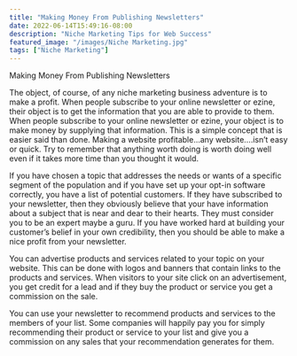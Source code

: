 ```yaml
---
title: "Making Money From Publishing Newsletters"
date: 2022-06-14T15:49:16-08:00
description: "Niche Marketing Tips for Web Success"
featured_image: "/images/Niche Marketing.jpg"
tags: ["Niche Marketing"]
---
```


Making Money From Publishing Newsletters

The object, of course, of any niche marketing business adventure is to make a profit. When people subscribe to your online newsletter or ezine, their object is to get the information that you are able to provide to them. When people subscribe to your online newsletter or ezine, your object is to make money by supplying that information. This is a simple concept that is easier said than done. Making a website profitable…any website….isn’t easy or quick. Try to remember that anything worth doing is worth doing well even if it takes more time than you thought it would. 

If you have chosen a topic that addresses the needs or wants of a specific segment of the population and if you have set up your opt-in software correctly, you have a list of potential customers. If they have subscribed to your newsletter, then they obviously believe that your have information about a subject that is near and dear to their hearts. They must consider you to be an expert maybe a guru. If you have worked hard at building your customer’s belief in your own credibility, then you should be able to make a nice profit from your newsletter. 

You can advertise products and services related to your topic on your website. This can be done with logos and banners that contain links to the products and services. When visitors to your site click on an advertisement, you get credit for a lead and if they buy the product or service you get a commission on the sale.  

You can use your newsletter to recommend products and services to the members of your list. Some companies will happily pay you for simply recommending their product or service to your list and give you a commission on any sales that your recommendation generates for them. 



